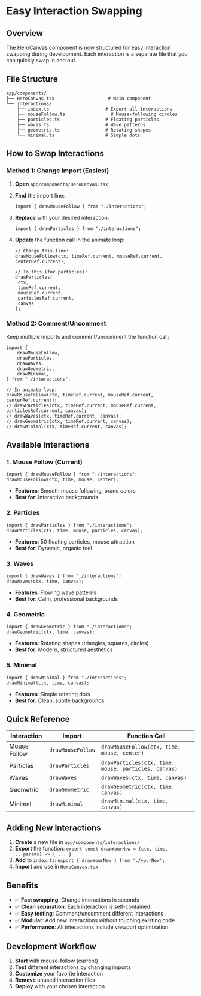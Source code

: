 # Easy Interaction Swapping

## Overview

The HeroCanvas component is now structured for easy interaction swapping during development. Each interaction is a separate file that you can quickly swap in and out.

## File Structure

```
app/components/
├── HeroCanvas.tsx                    # Main component
└── interactions/
    ├── index.ts                     # Export all interactions
    ├── mouseFollow.ts                 # Mouse-following circles
    ├── particles.ts                 # Floating particles
    ├── waves.ts                     # Wave patterns
    ├── geometric.ts                 # Rotating shapes
    └── minimal.ts                   # Simple dots
```

## How to Swap Interactions

### Method 1: Change Import (Easiest)

1. **Open** `app/components/HeroCanvas.tsx`
2. **Find** the import line:
   ```tsx
   import { drawMouseFollow } from "./interactions";
   ```
3. **Replace** with your desired interaction:
   ```tsx
   import { drawParticles } from "./interactions";
   ```
4. **Update** the function call in the animate loop:

   ```tsx
   // Change this line:
   drawMouseFollow(ctx, timeRef.current, mouseRef.current, centerRef.current);

   // To this (for particles):
   drawParticles(
   	ctx,
   	timeRef.current,
   	mouseRef.current,
   	particlesRef.current,
   	canvas
   );
   ```

### Method 2: Comment/Uncomment

Keep multiple imports and comment/uncomment the function call:

```tsx
import {
	drawMouseFollow,
	drawParticles,
	drawWaves,
	drawGeometric,
	drawMinimal,
} from "./interactions";

// In animate loop:
drawMouseFollow(ctx, timeRef.current, mouseRef.current, centerRef.current);
// drawParticles(ctx, timeRef.current, mouseRef.current, particlesRef.current, canvas);
// drawWaves(ctx, timeRef.current, canvas);
// drawGeometric(ctx, timeRef.current, canvas);
// drawMinimal(ctx, timeRef.current, canvas);
```

## Available Interactions

### 1. Mouse Follow (Current)

```tsx
import { drawMouseFollow } from "./interactions";
drawMouseFollow(ctx, time, mouse, center);
```

- **Features**: Smooth mouse following, brand colors
- **Best for**: Interactive backgrounds

### 2. Particles

```tsx
import { drawParticles } from "./interactions";
drawParticles(ctx, time, mouse, particles, canvas);
```

- **Features**: 50 floating particles, mouse attraction
- **Best for**: Dynamic, organic feel

### 3. Waves

```tsx
import { drawWaves } from "./interactions";
drawWaves(ctx, time, canvas);
```

- **Features**: Flowing wave patterns
- **Best for**: Calm, professional backgrounds

### 4. Geometric

```tsx
import { drawGeometric } from "./interactions";
drawGeometric(ctx, time, canvas);
```

- **Features**: Rotating shapes (triangles, squares, circles)
- **Best for**: Modern, structured aesthetics

### 5. Minimal

```tsx
import { drawMinimal } from "./interactions";
drawMinimal(ctx, time, canvas);
```

- **Features**: Simple rotating dots
- **Best for**: Clean, subtle backgrounds

## Quick Reference

| Interaction  | Import            | Function Call                                        |
| ------------ | ----------------- | ---------------------------------------------------- |
| Mouse Follow | `drawMouseFollow` | `drawMouseFollow(ctx, time, mouse, center)`          |
| Particles    | `drawParticles`   | `drawParticles(ctx, time, mouse, particles, canvas)` |
| Waves        | `drawWaves`       | `drawWaves(ctx, time, canvas)`                       |
| Geometric    | `drawGeometric`   | `drawGeometric(ctx, time, canvas)`                   |
| Minimal      | `drawMinimal`     | `drawMinimal(ctx, time, canvas)`                     |

## Adding New Interactions

1. **Create** a new file in `app/components/interactions/`
2. **Export** the function: `export const drawYourNew = (ctx, time, ...params) => { ... }`
3. **Add** to `index.ts`: `export { drawYourNew } from './yourNew';`
4. **Import** and use in `HeroCanvas.tsx`

## Benefits

- ✅ **Fast swapping**: Change interactions in seconds
- ✅ **Clean separation**: Each interaction is self-contained
- ✅ **Easy testing**: Comment/uncomment different interactions
- ✅ **Modular**: Add new interactions without touching existing code
- ✅ **Performance**: All interactions include viewport optimization

## Development Workflow

1. **Start** with mouse-follow (current)
2. **Test** different interactions by changing imports
3. **Customize** your favorite interaction
4. **Remove** unused interaction files
5. **Deploy** with your chosen interaction
